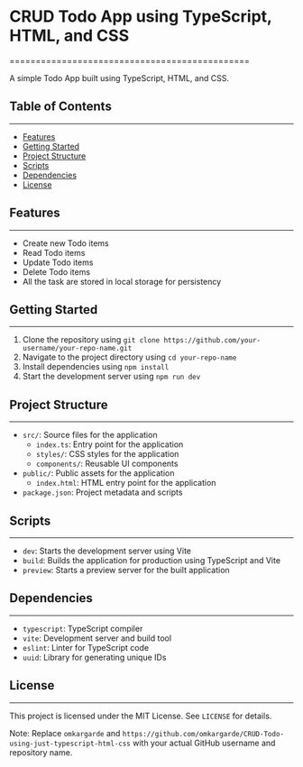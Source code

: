 # CRUD Todo App using TypeScript, HTML, and CSS

==============================================

A simple Todo App built using TypeScript, HTML, and CSS.

## Table of Contents

---

- [Features](#features)
- [Getting Started](#getting-started)
- [Project Structure](#project-structure)
- [Scripts](#scripts)
- [Dependencies](#dependencies)
- [License](#license)

## Features

---

- Create new Todo items
- Read Todo items
- Update Todo items
- Delete Todo items
- All the task are stored in local storage for persistency

## Getting Started

---

1. Clone the repository using `git clone https://github.com/your-username/your-repo-name.git`
2. Navigate to the project directory using `cd your-repo-name`
3. Install dependencies using `npm install`
4. Start the development server using `npm run dev`

## Project Structure

---

- `src/`: Source files for the application
  - `index.ts`: Entry point for the application
  - `styles/`: CSS styles for the application
  - `components/`: Reusable UI components
- `public/`: Public assets for the application
  - `index.html`: HTML entry point for the application
- `package.json`: Project metadata and scripts

## Scripts

---

- `dev`: Starts the development server using Vite
- `build`: Builds the application for production using TypeScript and Vite
- `preview`: Starts a preview server for the built application

## Dependencies

---

- `typescript`: TypeScript compiler
- `vite`: Development server and build tool
- `eslint`: Linter for TypeScript code
- `uuid`: Library for generating unique IDs

## License

---

This project is licensed under the MIT License. See `LICENSE` for details.

Note: Replace `omkargarde` and `https://github.com/omkargarde/CRUD-Todo-using-just-typescript-html-css` with your actual GitHub username and repository name.
